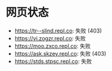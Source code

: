 # 网页状态
- https://tr--slind.repl.co: 失败 (403)
- https://vi.zogzr.repl.co: 失败
- https://moo.zxco.repl.co: 失败
- https://ask.skzey.repl.co: 失败 (403)
- https://stds.stpsc.repl.co: 失败
